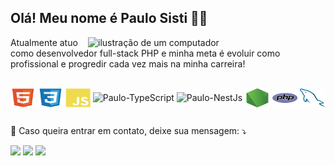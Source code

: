 ## Olá! Meu nome é Paulo Sisti 👋🏻

<img src="https://raw.githubusercontent.com/MicaelliMedeiros/micaellimedeiros/master/image/computer-illustration.png" alt="ilustração de um computador" min-width="350px" max-width="400px" width="380px" align="right">

Atualmente atuo como desenvolvedor full-stack PHP e minha meta é evoluir como profissional e progredir cada vez mais na minha carreira!

<div style="display: inline_block"><br>
  <img align="center" alt="Paulo-HTML" height="30" width="40" src="https://raw.githubusercontent.com/devicons/devicon/master/icons/html5/html5-original.svg">
  <img align="center" alt="Paulo-CSS" height="30" width="40" src="https://raw.githubusercontent.com/devicons/devicon/master/icons/css3/css3-original.svg">
  <img align="center" alt="Paulo-Js" height="30" width="40" src="https://raw.githubusercontent.com/devicons/devicon/master/icons/javascript/javascript-plain.svg" style="max-width:100%;">
  <img align="center" alt="Paulo-TypeScript" height="30" width="40" src="https://cdn.jsdelivr.net/gh/devicons/devicon/icons/typescript/typescript-original.svg"style="max-width:100%;"> 
  <img align="center" alt="Paulo-NestJs" height="30" width="40" src="https://cdn.jsdelivr.net/gh/devicons/devicon@latest/icons/nestjs/nestjs-original.svg"style="max-width:100%;">
  <img align="center" alt="Paulo-Node" height="30" width="40" src="https://raw.githubusercontent.com/devicons/devicon/master/icons/nodejs/nodejs-original.svg" style="max-width:100%;">
  <img align="center" alt="Paulo-PHP" height="30" width="40" src="https://raw.githubusercontent.com/devicons/devicon/master/icons/php/php-original.svg">
  <img align="center" alt="Paulo-MySQL" height="30" width="40" src="https://raw.githubusercontent.com/devicons/devicon/master/icons/mysql/mysql-original.svg">
</div>
  
  ##

 <p align="left">
  💌 Caso queira entrar em contato, deixe sua mensagem: ⤵️
</p>
<div> 
  <a href = "mailto:paulo.sisti2@gmail.com"><img src="https://img.shields.io/badge/Gmail-D14836?style=for-the-badge&logo=gmail&logoColor=white" target="_blank"></a>
  <a href = "https://api.whatsapp.com/send?phone=5551998082598&text=Ol%C3%A1,%20tudo%20bem?%0AEncontrei%20seu%20perfil%20no%20Github%20e%20gostaria%20de%20conversar%20com%20voc%C3%AA"><img src="https://img.shields.io/badge/-WhatsApp-25d366?style=for-the-badge&logo=whatsapp&logoColor=white" target="_blank"></a>
  <a href = "https://www.linkedin.com/in/paulosisti" target="_blank"><img src="https://img.shields.io/badge/LinkedIn-0077B5?style=for-the-badge&logo=linkedin&logoColor=white" target="_blank"></a>  
</div>
